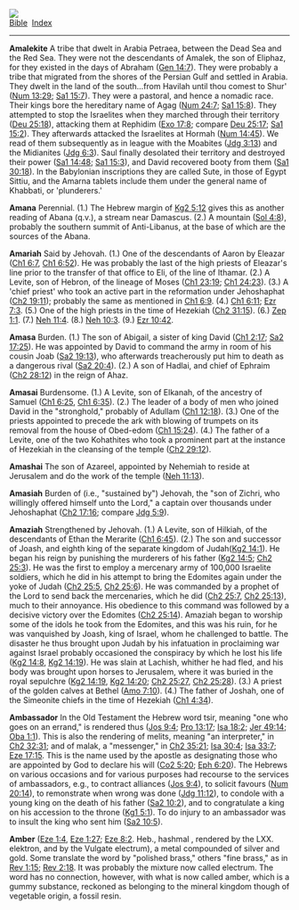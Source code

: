 [![](../../cdshop/ithlogo.png)](../../index)  
[Bible](../index)  [Index](index) 

------------------------------------------------------------------------

<span id="000">**Amalekite**</span> A tribe that dwelt in Arabia
Petraea, between the Dead Sea and the Red Sea. They were not the
descendants of Amalek, the son of Eliphaz, for they existed in the days
of Abraham ([Gen 14:7](../kjv/gen014.htm#007)). They were probably a
tribe that migrated from the shores of the Persian Gulf and settled in
Arabia. They dwelt in the land of the south...from Havilah until thou
comest to Shur' ([Num 13:29](../kjv/num013.htm#029); [Sa1
15:7](../kjv/sa1015.htm#007)). They were a pastoral, and hence a nomadic
race. Their kings bore the hereditary name of Agag ([Num
24:7](../kjv/num024.htm#007); [Sa1 15:8](../kjv/sa1015.htm#008)). They
attempted to stop the Israelites when they marched through their
territory ([Deu 25:18](../kjv/deu025.htm#018)), attacking them at
Rephidim ([Exo 17:8](../kjv/exo017.htm#008); compare [Deu
25:17](../kjv/deu025.htm#017); [Sa1 15:2](../kjv/sa1015.htm#002)). They
afterwards attacked the Israelites at Hormah ([Num
14:45](../kjv/num014.htm#045)). We read of them subsequently as in
league with the Moabites ([Jdg 3:13](../kjv/jdg003.htm#013)) and the
Midianites ([Jdg 6:3](../kjv/jdg006.htm#003)). Saul finally desolated
their territory and destroyed their power ([Sa1
14:48](../kjv/sa1014.htm#048); [Sa1 15:3](../kjv/sa1015.htm#003)), and
David recovered booty from them ([Sa1 30:18](../kjv/sa1030.htm#018)). In
the Babylonian inscriptions they are called Sute, in those of Egypt
Sittiu, and the Amarna tablets include them under the general name of
Khabbati, or 'plunderers.'

<span id="001">**Amana**</span> Perennial. (1.) The Hebrew margin of
[Kg2 5:12](../kjv/kg2005.htm#012) gives this as another reading of Abana
(q.v.), a stream near Damascus. (2.) A mountain ([Sol
4:8](../kjv/sol004.htm#008)), probably the southern summit of
Anti-Libanus, at the base of which are the sources of the Abana.

<span id="002">**Amariah**</span> Said by Jehovah. (1.) One of the
descendants of Aaron by Eleazar ([Ch1 6:7](../kjv/ch1006.htm#007), [Ch1
6:52](../kjv/ch1006.htm#052)). He was probably the last of the high
priests of Eleazar's line prior to the transfer of that office to Eli,
of the line of Ithamar. (2.) A Levite, son of Hebron, of the lineage of
Moses ([Ch1 23:19](../kjv/ch1023.htm#019); [Ch1
24:23](../kjv/ch1024.htm#023)). (3.) A 'chief priest' who took an active
part in the reformation under Jehoshaphat ([Ch2
19:11](../kjv/ch2019.htm#011)); probably the same as mentioned in [Ch1
6:9](../kjv/ch1006.htm#009). (4.) [Ch1 6:11](../kjv/ch1006.htm#011);
[Ezr 7:3](../kjv/ezr007.htm#003). (5.) One of the high priests in the
time of Hezekiah ([Ch2 31:15](../kjv/ch2031.htm#015)). (6.) [Zep
1:1](../kjv/zep001.htm#001). (7.) [Neh 11:4](../kjv/neh011.htm#004).
(8.) [Neh 10:3](../kjv/neh010.htm#003). (9.) [Ezr
10:42](../kjv/ezr010.htm#042).

<span id="003">**Amasa**</span> Burden. (1.) The son of Abigail, a
sister of king David ([Ch1 2:17](../kjv/ch1002.htm#017); [Sa2
17:25](../kjv/sa2017.htm#025)). He was appointed by David to command the
army in room of his cousin Joab ([Sa2 19:13](../kjv/sa2019.htm#013)),
who afterwards treacherously put him to death as a dangerous rival ([Sa2
20:4](../kjv/sa2020.htm#004)). (2.) A son of Hadlai, and chief of
Ephraim ([Ch2 28:12](../kjv/ch2028.htm#012)) in the reign of Ahaz.

<span id="004">**Amasai**</span> Burdensome. (1.) A Levite, son of
Elkanah, of the ancestry of Samuel ([Ch1 6:25](../kjv/ch1006.htm#025),
[Ch1 6:35](../kjv/ch1006.htm#035)). (2.) The leader of a body of men who
joined David in the "stronghold," probably of Adullam ([Ch1
12:18](../kjv/ch1012.htm#018)). (3.) One of the priests appointed to
precede the ark with blowing of trumpets on its removal from the house
of Obed-edom ([Ch1 15:24](../kjv/ch1015.htm#024)). (4.) The father of a
Levite, one of the two Kohathites who took a prominent part at the
instance of Hezekiah in the cleansing of the temple ([Ch2
29:12](../kjv/ch2029.htm#012)).

<span id="005">**Amashai**</span> The son of Azareel, appointed by
Nehemiah to reside at Jerusalem and do the work of the temple ([Neh
11:13](../kjv/neh011.htm#013)).

<span id="006">**Amasiah**</span> Burden of (i.e., "sustained by")
Jehovah, the "son of Zichri, who willingly offered himself unto the
Lord," a captain over thousands under Jehoshaphat ([Ch2
17:16](../kjv/ch2017.htm#016); compare [Jdg
5:9](../kjv/jdg005.htm#009)).

<span id="007">**Amaziah**</span> Strengthened by Jehovah. (1.) A
Levite, son of Hilkiah, of the descendants of Ethan the Merarite ([Ch1
6:45](../kjv/ch1006.htm#045)). (2.) The son and successor of Joash, and
eighth king of the separate kingdom of Judah([Kg2
14:1](../kjv/kg2014.htm#001)). He began his reign by punishing the
murderers of his father ([Kg2 14:5](../kjv/kg2014.htm#005); [Ch2
25:3](../kjv/ch2025.htm#003)). He was the first to employ a mercenary
army of 100,000 Israelite soldiers, which he did in his attempt to bring
the Edomites again under the yoke of Judah ([Ch2
25:5](../kjv/ch2025.htm#005), [Ch2 25:6](../kjv/ch2025.htm#006)). He was
commanded by a prophet of the Lord to send back the mercenaries, which
he did ([Ch2 25:7](../kjv/ch2025.htm#007), [Ch2
25:13](../kjv/ch2025.htm#013)), much to their annoyance. His obedience
to this command was followed by a decisive victory over the Edomites
([Ch2 25:14](../kjv/ch2025.htm#014)). Amaziah began to worship some of
the idols he took from the Edomites, and this was his ruin, for he was
vanquished by Joash, king of Israel, whom he challenged to battle. The
disaster he thus brought upon Judah by his infatuation in proclaiming
war against Israel probably occasioned the conspiracy by which he lost
his life ([Kg2 14:8](../kjv/kg2014.htm#008), [Kg2
14:19](../kjv/kg2014.htm#019)). He was slain at Lachish, whither he had
fled, and his body was brought upon horses to Jerusalem, where it was
buried in the royal sepulchre ([Kg2 14:19](../kjv/kg2014.htm#019), [Kg2
14:20](../kjv/kg2014.htm#020); [Ch2 25:27](../kjv/ch2025.htm#027), [Ch2
25:28](../kjv/ch2025.htm#028)). (3.) A priest of the golden calves at
Bethel ([Amo 7:10](../kjv/amo007.htm#010)). (4.) The father of Joshah,
one of the Simeonite chiefs in the time of Hezekiah ([Ch1
4:34](../kjv/ch1004.htm#034)).

<span id="008">**Ambassador**</span> In the Old Testament the Hebrew
word tsir, meaning "one who goes on an errand," is rendered thus ([Jos
9:4](../kjv/jos009.htm#004); [Pro 13:17](../kjv/pro013.htm#017); [Isa
18:2](../kjv/isa018.htm#002); [Jer 49:14](../kjv/jer049.htm#014); [Oba
1:1](../kjv/oba001.htm#001)). This is also the rendering of melits,
meaning "an interpreter," in [Ch2 32:31](../kjv/ch2032.htm#031); and of
malak, a "messenger," in [Ch2 35:21](../kjv/ch2035.htm#021); [Isa
30:4](../kjv/isa030.htm#004); [Isa 33:7](../kjv/isa033.htm#007); [Eze
17:15](../kjv/eze017.htm#015). This is the name used by the apostle as
designating those who are appointed by God to declare his will ([Co2
5:20](../kjv/co2005.htm#020); [Eph 6:20](../kjv/eph006.htm#020)). The
Hebrews on various occasions and for various purposes had recourse to
the services of ambassadors, e.g., to contract alliances ([Jos
9:4](../kjv/jos009.htm#004)), to solicit favours ([Num
20:14](../kjv/num020.htm#014)), to remonstrate when wrong was done ([Jdg
11:12](../kjv/jdg011.htm#012)), to condole with a young king on the
death of his father ([Sa2 10:2](../kjv/sa2010.htm#002)), and to
congratulate a king on his accession to the throne ([Kg1
5:1](../kjv/kg1005.htm#001)). To do injury to an ambassador was to
insult the king who sent him ([Sa2 10:5](../kjv/sa2010.htm#005)).

<span id="009">**Amber**</span> ([Eze 1:4](../kjv/eze001.htm#004), [Eze
1:27](../kjv/eze001.htm#027); [Eze 8:2](../kjv/eze008.htm#002). Heb.,
hashmal , rendered by the LXX. elektron, and by the Vulgate electrum), a
metal compounded of silver and gold. Some translate the word by
"polished brass," others "fine brass," as in [Rev
1:15](../kjv/rev001.htm#015); [Rev 2:18](../kjv/rev002.htm#018). It was
probably the mixture now called electrum. The word has no connection,
however, with what is now called amber, which is a gummy substance,
reckoned as belonging to the mineral kingdom though of vegetable origin,
a fossil resin.
